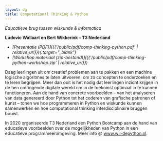 ```yaml
---
layout: dg 
title: Computational Thinking & Python 
---
```


*Educatieve brug tussen wiskunde & informatica*

**Ludovic Wallaart en  Bert Wikkerink – T3 Nederland**

* *[Presentatie (PDF)]({{'/public/pdf/comp-thinking-python.pdf' | relative_url}}){:target="_blank"}*
* *[Workshop materiaal (zip-bestand)]({{'/public/pdf/comp-thinking-python-workshop.zip' | relative_url}})*

Daag leerlingen uit om creatief problemen aan te pakken en een machine
logische algoritmes te laten uitvoeren; om zo concepten te onderzoeken en te
leren begrijpen. Meer dan ooit is het nodig dat leerlingen inzicht krijgen in
de hen omringende digitale wereld om in de toekomst optimaal in te kunnen
functioneren. Aan de hand van concrete voorbeelden – van het analyseren van
data genereerd door Python tot het coderen van grafische patronen of kunst –
tonen we hoe programmeren in Python en wiskunde kunnen samenwerken en hoe
computational thinking interdisciplinaire bruggen bouwt.

In 2020 organiseerde T3 Nederland een Python Bootcamp aan de hand van
educatieve voorbeelden over de mogelijkheden van Python in een educatieve
programmeeromgeving. Meer info @ www.wil-depython.nl.
